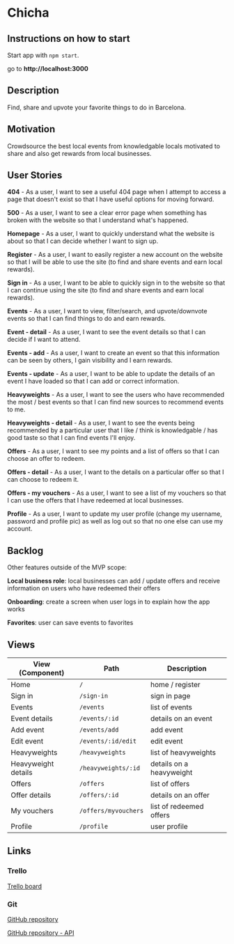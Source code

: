 # Chicha

## Instructions on how to start

Start app with `npm start`.

go to **http://localhost:3000**

## Description

Find, share and upvote your favorite things to do in Barcelona.

## Motivation

Crowdsource the best local events from knowledgable locals motivated to share and also get rewards from local businesses.

## User Stories

**404** - As a user, I want to see a useful 404 page when I attempt to access a page that doesn't exist so that I have useful options for moving forward.

**500** - As a user, I want to see a clear error page when something has broken with the website so that I understand what's happened.

**Homepage** - As a user, I want to quickly understand what the website is about so that I can decide whether I want to sign up.

**Register** - As a user, I want to easily register a new account on the website so that I will be able to use the site (to find and share events and earn local rewards).

**Sign in** - As a user, I want to be able to quickly sign in to the website so that I can continue using the site (to find and share events and earn local rewards).

**Events** - As a user, I want to view, filter/search, and upvote/downvote events so that I can find things to do and earn rewards.

**Event - detail** - As a user, I want to see the event details so that I can decide if I want to attend.

**Events - add** - As a user, I want to create an event so that this information can be seen by others, I gain visibility and I earn rewards.

**Events - update** - As a user, I want to be able to update the details of an event I have loaded so that I can add or correct information.

**Heavyweights** - As a user, I want to see the users who have recommended the most / best events so that I can find new sources to recommend events to me.

**Heavyweights - detail** - As a user, I want to see the events being recommended by a particular user that I like / think is knowledgable / has good taste so that I can find events I'll enjoy.

**Offers** - As a user, I want to see my points and a list of offers so that I can choose an offer to redeem.

**Offers - detail** - As a user, I want to the details on a particular offer so that I can choose to redeem it.

**Offers - my vouchers** - As a user, I want to see a list of my vouchers so that I can use the offers that I have redeemed at local businesses.

**Profile** - As a user, I want to update my user profile (change my username, password and profile pic) as well as log out so that no one else can use my account.

## Backlog

Other features outside of the MVP scope:

**Local business role**: local businesses can add / update offers and receive information on users who have redeemed their offers

**Onboarding**: create a screen when user logs in to explain how the app works

**Favorites**: user can save events to favorites

## Views

| View (Component)        | Path                    | Description             |
| ----------------------- | ----------------------- | ----------------------- |
| Home                    | `/`                     | home / register         |
| Sign in                 | `/sign-in`              | sign in page            |
| Events                  | `/events`               | list of events          |
| Event details           | `/events/:id`           | details on an event     |
| Add event               | `/events/add`           | add event               |
| Edit event              | `/events/:id/edit`      | edit event              |
| Heavyweights            | `/heavyweights`         | list of heavyweights    |
| Heavyweight details     | `/heavyweights/:id`     | details on a heavyweight|
| Offers                  | `/offers`               | list of offers          |
| Offer details           | `/offers/:id`           | details on an offer     |
| My vouchers             | `/offers/myvouchers`    | list of redeemed offers |
| Profile                 | `/profile`              | user profile            |


## Links

### Trello

[Trello board](https://trello.com/b/O8DhDgcu/chicha)

### Git

[GitHub repository](https://github.com/michaelsmueller/chicha)

[GitHub repository - API](https://github.com/michaelsmueller/chicha-api)
